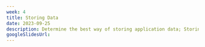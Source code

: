 ```yaml
---
week: 4
title: Storing Data
date: 2023-09-25
description: Determine the best way of storing application data; Storing and serving images; Using ORMs in backend code; Learn the different methods of pagination and how to properly paginate in the backend; Solving the N+1 problem.
googleSlidesUrl:
---
```

